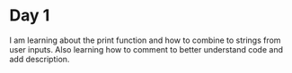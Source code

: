 # Day 1

I am learning about the print function and how to combine to strings from user inputs. Also learning how to comment to better understand code and add description.
